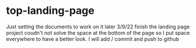 # top-landing-page
Just setting the documents to work on it later
3/9/22
finish the landing page project
coudn't not solve the space at the bottom of the page so I put space everywhere to have a better look.
I will add / commit and push to github